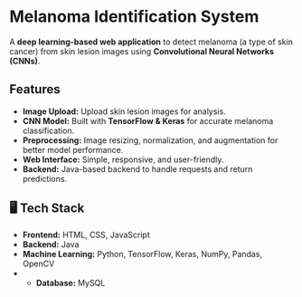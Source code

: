 # Melanoma Identification System  

A **deep learning-based web application** to detect melanoma (a type of skin cancer) from skin lesion images using **Convolutional Neural Networks (CNNs)**.  

##  Features  
- **Image Upload:** Upload skin lesion images for analysis.  
- **CNN Model:** Built with **TensorFlow & Keras** for accurate melanoma classification.  
- **Preprocessing:** Image resizing, normalization, and augmentation for better model performance.  
- **Web Interface:** Simple, responsive, and user-friendly.  
- **Backend:** Java-based backend to handle requests and return predictions.  

## 🖥️ Tech Stack  
- **Frontend:** HTML, CSS, JavaScript  
- **Backend:** Java  
- **Machine Learning:** Python, TensorFlow, Keras, NumPy, Pandas, OpenCV
- - **Database:** MySQL  




